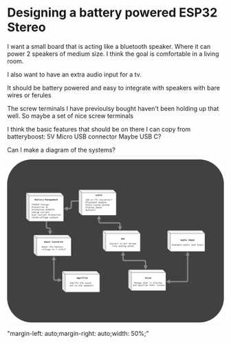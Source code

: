# Designing a battery powered ESP32 Stereo

I want a small board that is acting like a bluetooth speaker. Where it can power 2 speakers of medium size. I think the goal is comfortable in a living room.

I also want to have an extra audio input for a tv.

It should be battery powered and easy to integrate with speakers with bare wires or ferules

The screw terminals I have previoulsy bought haven't been holding up that well. So maybe a set of nice screw terminals

I think the basic features that should be on there I can copy from batteryboost:
5V Micro USB connector
Maybe USB C?

Can I make a diagram of the systems?

<img src="https://raw.githubusercontent.com/stasiselectronics/ESP32Stereo/main/Hardware%20Files/Documentation/system_diagram.png" alt="System Diagram rev 1" stlye="margin-left: auto;margin-right: auto;width: 50%;">

"margin-left: auto;margin-right: auto;width: 50%;"

